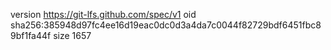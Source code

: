 version https://git-lfs.github.com/spec/v1
oid sha256:385948d97fc4ee16d19eac0dc0d3a4da7c0044f82729bdf6451fbc89bf1fa44f
size 1657
